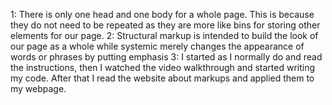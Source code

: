 1: There is only one head and one body for a whole page. This is because they do not need to be repeated
as they are more like bins for storing other elements for our page.
2: Structural markup is intended to build the look of our page as a whole while systemic
merely changes the appearance of words or phrases by putting emphasis
3: I started as I normally do and read the instructions, then I watched the video walkthrough
and started writing my code. After that I read the website about markups and applied them to
my webpage.
